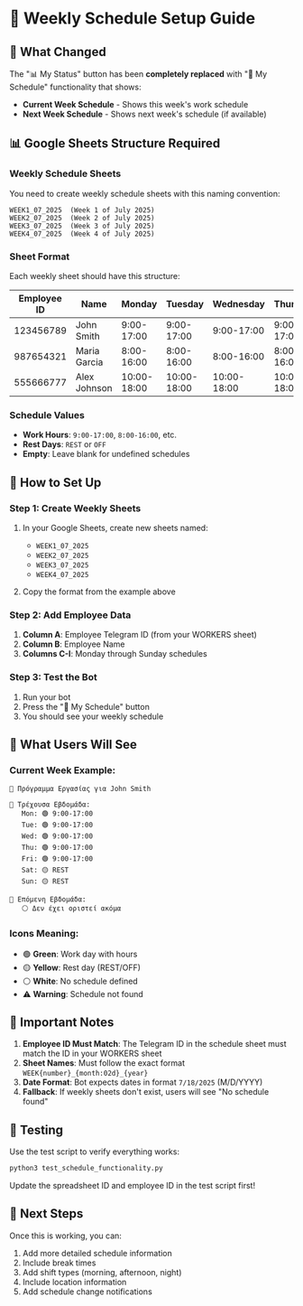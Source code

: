 # 📅 Weekly Schedule Setup Guide

## 🎯 **What Changed**

The "📊 My Status" button has been **completely replaced** with "📅 My Schedule" functionality that shows:

- **Current Week Schedule** - Shows this week's work schedule
- **Next Week Schedule** - Shows next week's schedule (if available)

## 📊 **Google Sheets Structure Required**

### **Weekly Schedule Sheets**

You need to create weekly schedule sheets with this naming convention:
```
WEEK1_07_2025  (Week 1 of July 2025)
WEEK2_07_2025  (Week 2 of July 2025)  
WEEK3_07_2025  (Week 3 of July 2025)
WEEK4_07_2025  (Week 4 of July 2025)
```

### **Sheet Format**

Each weekly sheet should have this structure:

| Employee ID | Name | Monday | Tuesday | Wednesday | Thursday | Friday | Saturday | Sunday |
|-------------|------|--------|---------|-----------|----------|--------|----------|--------|
| 123456789 | John Smith | 9:00-17:00 | 9:00-17:00 | 9:00-17:00 | 9:00-17:00 | 9:00-17:00 | REST | REST |
| 987654321 | Maria Garcia | 8:00-16:00 | 8:00-16:00 | 8:00-16:00 | 8:00-16:00 | 8:00-16:00 | OFF | OFF |
| 555666777 | Alex Johnson | 10:00-18:00 | 10:00-18:00 | 10:00-18:00 | 10:00-18:00 | 10:00-18:00 | 10:00-18:00 | REST |

### **Schedule Values**

- **Work Hours**: `9:00-17:00`, `8:00-16:00`, etc.
- **Rest Days**: `REST` or `OFF`
- **Empty**: Leave blank for undefined schedules

## 🔧 **How to Set Up**

### **Step 1: Create Weekly Sheets**

1. In your Google Sheets, create new sheets named:
   - `WEEK1_07_2025`
   - `WEEK2_07_2025`
   - `WEEK3_07_2025`
   - `WEEK4_07_2025`

2. Copy the format from the example above

### **Step 2: Add Employee Data**

1. **Column A**: Employee Telegram ID (from your WORKERS sheet)
2. **Column B**: Employee Name
3. **Columns C-I**: Monday through Sunday schedules

### **Step 3: Test the Bot**

1. Run your bot
2. Press the "📅 My Schedule" button
3. You should see your weekly schedule

## 📱 **What Users Will See**

### **Current Week Example:**
```
📅 Πρόγραμμα Εργασίας για John Smith

📅 Τρέχουσα Εβδομάδα:
   Mon: 🟢 9:00-17:00
   Tue: 🟢 9:00-17:00
   Wed: 🟢 9:00-17:00
   Thu: 🟢 9:00-17:00
   Fri: 🟢 9:00-17:00
   Sat: 🟡 REST
   Sun: 🟡 REST

📅 Επόμενη Εβδομάδα:
   ⚪ Δεν έχει οριστεί ακόμα
```

### **Icons Meaning:**
- 🟢 **Green**: Work day with hours
- 🟡 **Yellow**: Rest day (REST/OFF)
- ⚪ **White**: No schedule defined
- ⚠️ **Warning**: Schedule not found

## 🚨 **Important Notes**

1. **Employee ID Must Match**: The Telegram ID in the schedule sheet must match the ID in your WORKERS sheet
2. **Sheet Names**: Must follow the exact format `WEEK{number}_{month:02d}_{year}`
3. **Date Format**: Bot expects dates in format `7/18/2025` (M/D/YYYY)
4. **Fallback**: If weekly sheets don't exist, users will see "No schedule found"

## 🧪 **Testing**

Use the test script to verify everything works:
```bash
python3 test_schedule_functionality.py
```

Update the spreadsheet ID and employee ID in the test script first!

## 🔄 **Next Steps**

Once this is working, you can:
1. Add more detailed schedule information
2. Include break times
3. Add shift types (morning, afternoon, night)
4. Include location information
5. Add schedule change notifications

